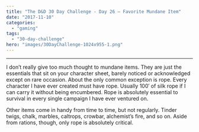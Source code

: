 ```yaml
---
title: "The D&D 30 Day Challenge - Day 26 – Favorite Mundane Item"
date: "2017-11-10"
categories: 
  - "gaming"
tags: 
  - "30-day-challenge"
hero: "images/30DayChallenge-1024x955-1.png"
---
```


* * *

I don’t really give too much thought to mundane items. They are just the essentials that sit on your character sheet, barely noticed or acknowledged except on rare occasion. About the only common exception is rope. Every character I have ever created must have rope. Usually 100′ of silk rope if I can carry it without being encumbered. Rope is absolutely essential to survival in every single campaign I have ever ventured on.

Other items come in handy from time to time, but not regularly. Tinder twigs, chalk, marbles, caltrops, crowbar, alchemist’s fire, and so on. Aside from rations, though, only rope is absolutely critical.
